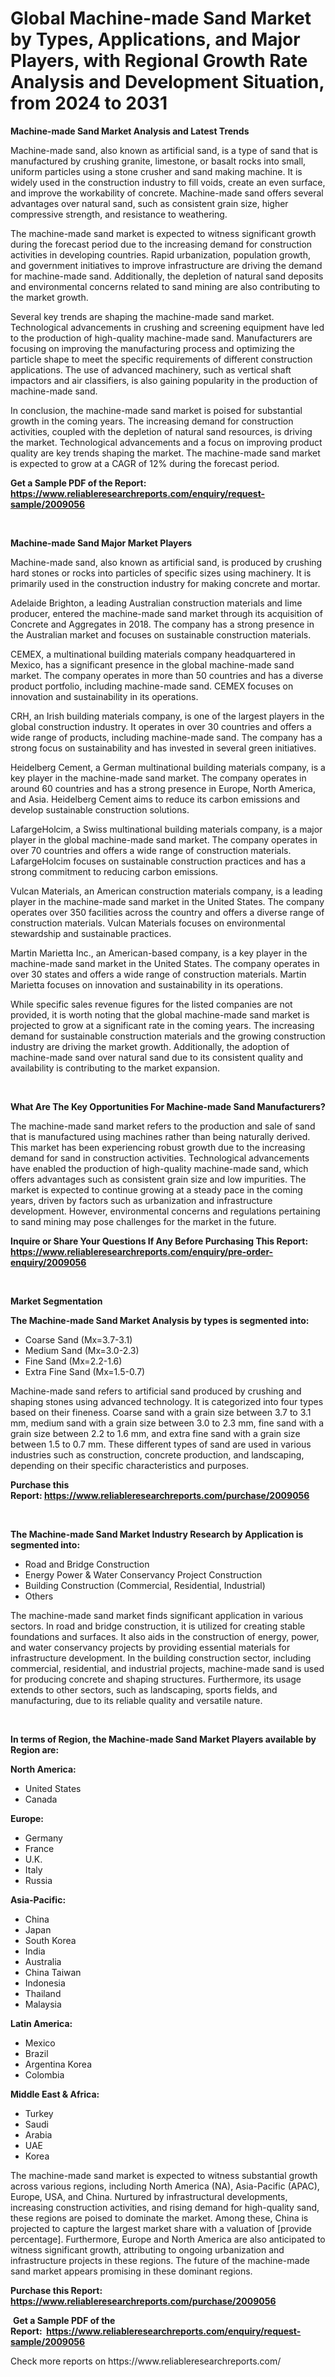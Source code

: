 <p><h1>Global Machine-made Sand Market by Types, Applications, and Major Players, with Regional Growth Rate Analysis and Development Situation, from 2024 to 2031</h1></p><p><strong>Machine-made Sand Market Analysis and Latest Trends</strong></p>
<p><p>Machine-made sand, also known as artificial sand, is a type of sand that is manufactured by crushing granite, limestone, or basalt rocks into small, uniform particles using a stone crusher and sand making machine. It is widely used in the construction industry to fill voids, create an even surface, and improve the workability of concrete. Machine-made sand offers several advantages over natural sand, such as consistent grain size, higher compressive strength, and resistance to weathering.</p><p>The machine-made sand market is expected to witness significant growth during the forecast period due to the increasing demand for construction activities in developing countries. Rapid urbanization, population growth, and government initiatives to improve infrastructure are driving the demand for machine-made sand. Additionally, the depletion of natural sand deposits and environmental concerns related to sand mining are also contributing to the market growth.</p><p>Several key trends are shaping the machine-made sand market. Technological advancements in crushing and screening equipment have led to the production of high-quality machine-made sand. Manufacturers are focusing on improving the manufacturing process and optimizing the particle shape to meet the specific requirements of different construction applications. The use of advanced machinery, such as vertical shaft impactors and air classifiers, is also gaining popularity in the production of machine-made sand.</p><p>In conclusion, the machine-made sand market is poised for substantial growth in the coming years. The increasing demand for construction activities, coupled with the depletion of natural sand resources, is driving the market. Technological advancements and a focus on improving product quality are key trends shaping the market. The machine-made sand market is expected to grow at a CAGR of 12% during the forecast period.</p></p>
<p><strong>Get a Sample PDF of the Report:&nbsp; <a href="https://www.reliableresearchreports.com/enquiry/request-sample/2009056">https://www.reliableresearchreports.com/enquiry/request-sample/2009056</a></strong></p>
<p>&nbsp;</p>
<p><strong>Machine-made Sand Major Market Players</strong></p>
<p><p>Machine-made sand, also known as artificial sand, is produced by crushing hard stones or rocks into particles of specific sizes using machinery. It is primarily used in the construction industry for making concrete and mortar.</p><p>Adelaide Brighton, a leading Australian construction materials and lime producer, entered the machine-made sand market through its acquisition of Concrete and Aggregates in 2018. The company has a strong presence in the Australian market and focuses on sustainable construction materials.</p><p>CEMEX, a multinational building materials company headquartered in Mexico, has a significant presence in the global machine-made sand market. The company operates in more than 50 countries and has a diverse product portfolio, including machine-made sand. CEMEX focuses on innovation and sustainability in its operations.</p><p>CRH, an Irish building materials company, is one of the largest players in the global construction industry. It operates in over 30 countries and offers a wide range of products, including machine-made sand. The company has a strong focus on sustainability and has invested in several green initiatives.</p><p>Heidelberg Cement, a German multinational building materials company, is a key player in the machine-made sand market. The company operates in around 60 countries and has a strong presence in Europe, North America, and Asia. Heidelberg Cement aims to reduce its carbon emissions and develop sustainable construction solutions.</p><p>LafargeHolcim, a Swiss multinational building materials company, is a major player in the global machine-made sand market. The company operates in over 70 countries and offers a wide range of construction materials. LafargeHolcim focuses on sustainable construction practices and has a strong commitment to reducing carbon emissions.</p><p>Vulcan Materials, an American construction materials company, is a leading player in the machine-made sand market in the United States. The company operates over 350 facilities across the country and offers a diverse range of construction materials. Vulcan Materials focuses on environmental stewardship and sustainable practices.</p><p>Martin Marietta Inc., an American-based company, is a key player in the machine-made sand market in the United States. The company operates in over 30 states and offers a wide range of construction materials. Martin Marietta focuses on innovation and sustainability in its operations.</p><p>While specific sales revenue figures for the listed companies are not provided, it is worth noting that the global machine-made sand market is projected to grow at a significant rate in the coming years. The increasing demand for sustainable construction materials and the growing construction industry are driving the market growth. Additionally, the adoption of machine-made sand over natural sand due to its consistent quality and availability is contributing to the market expansion.</p></p>
<p>&nbsp;</p>
<p><strong>What Are The Key Opportunities For Machine-made Sand Manufacturers?</strong></p>
<p><p>The machine-made sand market refers to the production and sale of sand that is manufactured using machines rather than being naturally derived. This market has been experiencing robust growth due to the increasing demand for sand in construction activities. Technological advancements have enabled the production of high-quality machine-made sand, which offers advantages such as consistent grain size and low impurities. The market is expected to continue growing at a steady pace in the coming years, driven by factors such as urbanization and infrastructure development. However, environmental concerns and regulations pertaining to sand mining may pose challenges for the market in the future.</p></p>
<p><strong>Inquire or Share Your Questions If Any Before Purchasing This Report: <a href="https://www.reliableresearchreports.com/enquiry/pre-order-enquiry/2009056">https://www.reliableresearchreports.com/enquiry/pre-order-enquiry/2009056</a></strong></p>
<p>&nbsp;</p>
<p><strong>Market Segmentation</strong></p>
<p><strong>The Machine-made Sand Market Analysis by types is segmented into:</strong></p>
<p><ul><li>Coarse Sand (Mx=3.7-3.1)</li><li>Medium Sand (Mx=3.0-2.3)</li><li>Fine Sand (Mx=2.2-1.6)</li><li>Extra Fine Sand (Mx=1.5-0.7)</li></ul></p>
<p><p>Machine-made sand refers to artificial sand produced by crushing and shaping stones using advanced technology. It is categorized into four types based on their fineness. Coarse sand with a grain size between 3.7 to 3.1 mm, medium sand with a grain size between 3.0 to 2.3 mm, fine sand with a grain size between 2.2 to 1.6 mm, and extra fine sand with a grain size between 1.5 to 0.7 mm. These different types of sand are used in various industries such as construction, concrete production, and landscaping, depending on their specific characteristics and purposes.</p></p>
<p><strong>Purchase this Report:&nbsp;<a href="https://www.reliableresearchreports.com/purchase/2009056">https://www.reliableresearchreports.com/purchase/2009056</a></strong></p>
<p>&nbsp;</p>
<p><strong>The Machine-made Sand Market Industry Research by Application is segmented into:</strong></p>
<p><ul><li>Road and Bridge Construction</li><li>Energy Power & Water Conservancy Project Construction</li><li>Building Construction (Commercial, Residential, Industrial)</li><li>Others</li></ul></p>
<p><p>The machine-made sand market finds significant application in various sectors. In road and bridge construction, it is utilized for creating stable foundations and surfaces. It also aids in the construction of energy, power, and water conservancy projects by providing essential materials for infrastructure development. In the building construction sector, including commercial, residential, and industrial projects, machine-made sand is used for producing concrete and shaping structures. Furthermore, its usage extends to other sectors, such as landscaping, sports fields, and manufacturing, due to its reliable quality and versatile nature.</p></p>
<p>&nbsp;</p>
<p><strong>In terms of Region, the Machine-made Sand Market Players available by Region are:</strong></p>
<p>
    <p> <strong> North America: </strong>
        <ul>
            <li>United States</li>
            <li>Canada</li>
        </ul>
        </p> 
    <p> <strong> Europe: </strong>
        <ul>
            <li>Germany</li>
            <li>France</li>
            <li>U.K.</li>
            <li>Italy</li>
            <li>Russia</li>
        </ul>
        </p> 
    <p> <strong> Asia-Pacific: </strong>
        <ul>
            <li>China</li>
            <li>Japan</li>
            <li>South Korea</li>
            <li>India</li>
            <li>Australia</li>
            <li>China Taiwan</li>
            <li>Indonesia</li>
            <li>Thailand</li>
            <li>Malaysia</li>
        </ul>
        </p> 
    <p> <strong> Latin America: </strong>
        <ul>
            <li>Mexico</li>
            <li>Brazil</li>
            <li>Argentina Korea</li>
            <li>Colombia</li>
        </ul>
        </p> 
    <p> <strong> Middle East & Africa: </strong>
        <ul>
            <li>Turkey</li>
            <li>Saudi</li>
            <li>Arabia</li>
            <li>UAE</li>
            <li>Korea</li>
        </ul>
    </p>
    </p>
<p><p>The machine-made sand market is expected to witness substantial growth across various regions, including North America (NA), Asia-Pacific (APAC), Europe, USA, and China. Nurtured by infrastructural developments, increasing construction activities, and rising demand for high-quality sand, these regions are poised to dominate the market. Among these, China is projected to capture the largest market share with a valuation of [provide percentage]. Furthermore, Europe and North America are also anticipated to witness significant growth, attributing to ongoing urbanization and infrastructure projects in these regions. The future of the machine-made sand market appears promising in these dominant regions.</p></p>
<p><strong>Purchase this Report: <a href="https://www.reliableresearchreports.com/purchase/2009056">https://www.reliableresearchreports.com/purchase/2009056</a></strong></p>
<p>&nbsp;<strong>Get a Sample PDF of the Report:&nbsp;&nbsp;<a href="https://www.reliableresearchreports.com/enquiry/request-sample/2009056">https://www.reliableresearchreports.com/enquiry/request-sample/2009056</a></strong></p>
<p><strong></strong></p>
<p>Check more reports on https://www.reliableresearchreports.com/</p>